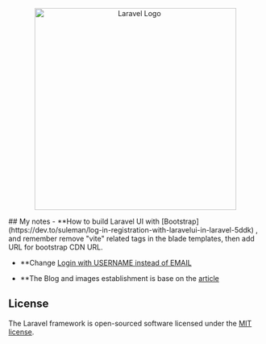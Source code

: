 <p align="center"><a href="https://laravel.com" target="_blank"><img src="https://raw.githubusercontent.com/laravel/art/master/logo-lockup/5%20SVG/2%20CMYK/1%20Full%20Color/laravel-logolockup-cmyk-red.svg" width="400" alt="Laravel Logo"></a></p>
## My notes
- **How to build Laravel UI with [Bootstrap](https://dev.to/suleman/log-in-registration-with-laravelui-in-laravel-5ddk) , and remember remove "vite" related tags in the blade templates, then add URL for bootstrap CDN URL.

- **Change [Login with USERNAME instead of EMAIL](https://dev.to/shanisingh03/how-to-login-with-username-instead-of-email-in-laravel--hj8)

- **The Blog and images establishment is base on the [article](https://www.fundaofwebit.com/post/laravel-10-multiple-image-upload-with-example)



## License
The Laravel framework is open-sourced software licensed under the [MIT license](https://opensource.org/licenses/MIT).
